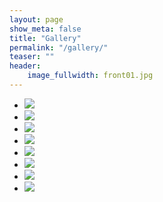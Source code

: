 ```yaml
---
layout: page
show_meta: false
title: "Gallery"
permalink: "/gallery/"
teaser: ""
header:
    image_fullwidth: front01.jpg
---
```

<ul class="clearing-thumbs small-block-grid-3" data-clearing>
  <li><a href="{{ site.url }}/gallery/1.jpg"><img data-caption="All images by Unsplash.com" class="th" src="{{ site.url }}/gallery/1.jpg"></a></li>
  <li><a href="{{ site.url }}/gallery/2.jpg"><img data-caption="All images by Unsplash.com" class="th" src="{{ site.url }}/gallery/2.jpg"></a></li>
  <li><a href="{{ site.url }}/gallery/3.jpg"><img data-caption="All images by Unsplash.com" class="th" src="{{ site.url }}/gallery/3.jpg"></a></li>
  <li><a href="{{ site.url }}/gallery/4.jpg"><img data-caption="All images by Unsplash.com" class="th" src="{{ site.url }}/gallery/4.jpg"></a></li>
  <li><a href="{{ site.url }}/gallery/5.jpg"><img data-caption="All images by Unsplash.com" class="th" src="{{ site.url }}/gallery/5.jpg"></a></li>
  <li><a href="{{ site.url }}/gallery/6.jpg"><img data-caption="All images by Unsplash.com" class="th" src="{{ site.url }}/gallery/6.jpg"></a></li>
  <li><a href="{{ site.url }}/gallery/7.jpg"><img data-caption="All images by Unsplash.com" class="th" src="{{ site.url }}/gallery/7.jpg"></a></li>
  <li><a href="{{ site.url }}/gallery/8.jpg"><img data-caption="All images by Unsplash.com" class="th" src="{{ site.url }}/gallery/8.jpg"></a></li>
</ul>
